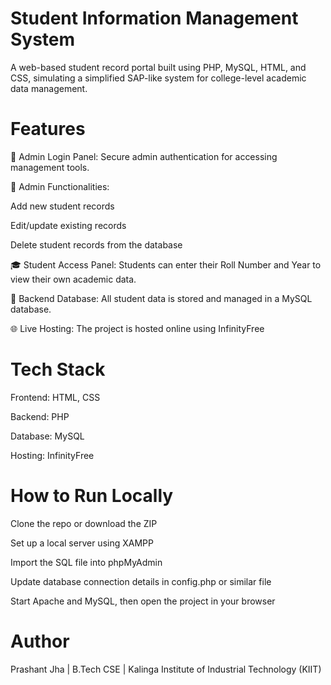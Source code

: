 # Student Information Management System
A web-based student record portal built using PHP, MySQL, HTML, and CSS, simulating a simplified SAP-like system for college-level academic data management.
# Features
🔐 Admin Login Panel:
Secure admin authentication for accessing management tools.

🧾 Admin Functionalities:

Add new student records

Edit/update existing records

Delete student records from the database

🎓 Student Access Panel:
Students can enter their Roll Number and Year to view their own academic data.

💽 Backend Database:
All student data is stored and managed in a MySQL database.

🌐 Live Hosting:
The project is hosted online using InfinityFree

# Tech Stack
Frontend: HTML, CSS

Backend: PHP

Database: MySQL

Hosting: InfinityFree

# How to Run Locally
Clone the repo or download the ZIP

Set up a local server using XAMPP

Import the SQL file into phpMyAdmin

Update database connection details in config.php or similar file

Start Apache and MySQL, then open the project in your browser

# Author
Prashant Jha | B.Tech CSE | Kalinga Institute of Industrial Technology (KIIT)
